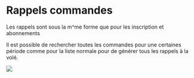 Rappels commandes
=================

Les rappels sont sous la m^me forme que pour les inscription et abonnements

Il est possible de rechercher toutes les commandes pour une certaines période comme pour la liste normale pour de générer tous les rappels à la volé.

![](https://library.test/images/XDpZoK98Ie6jV04kfMSYJGyfgEZmojKgEqVRxCFi.png)